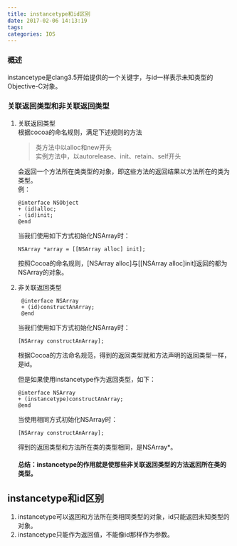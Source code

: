 ```yaml
---
title: instancetype和id区别
date: 2017-02-06 14:13:19
tags:
categories: IOS
---
```


### 概述   
instancetype是clang3.5开始提供的一个关键字，与id一样表示未知类型的Objective-C对象。     
	
### 关联返回类型和非关联返回类型     
<!-- more -->	 
1. 关联返回类型  
	根据cocoa的命名规则，满足下述规则的方法   
	> 类方法中以alloc和new开头     
	> 实例方法中，以autorelease、init、retain、self开头    
 
	会返回一个方法所在类类型的对象，即这些方法的返回结果以方法所在的类为类型。     
	例：  
	
	```
	@interface NSObject  
	+ (id)alloc;  
	- (id)init;  
	@end
	```
   当我们使用如下方式初始化NSArray时：

	```
	NSArray *array = [[NSArray alloc] init];   
	```
   按照Cocoa的命名规则，[NSArray alloc]与[[NSArray alloc]init]返回的都为NSArray的对象。
	
2. 非关联返回类型  

   ```
	@interface NSArray    
	+ (id)constructAnArray;    
	@end
	```
	
   当我们使用如下方式初始化NSArray时：

	```
	[NSArray constructAnArray];  
	```
	
   根据Cocoa的方法命名规范，得到的返回类型就和方法声明的返回类型一样，是id。    
	
   但是如果使用instancetype作为返回类型，如下：

	```
	@interface NSArray  
	+ (instancetype)constructAnArray;  
	@end   
	```
   当使用相同方式初始化NSArray时：

	```
	[NSArray constructAnArray];  
	```
	
   得到的返回类型和方法所在类的类型相同，是NSArray*。   
	
   #### 总结：instancetype的作用就是使那些非关联返回类型的方法返回所在类的类型。      
	
## instancetype和id区别    
1. instancetype可以返回和方法所在类相同类型的对象，id只能返回未知类型的对象。
2. instancetype只能作为返回值，不能像id那样作为参数。 